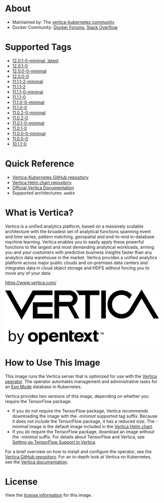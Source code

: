 # About

* Maintained by: The [vertica-kubernetes community](https://github.com/vertica/vertica-kubernetes)
* Docker Community: [Docker Forums](https://forums.docker.com/), [Stack Overflow](https://stackoverflow.com/questions/tagged/docker)

# Supported Tags
* [12.0.1-0-minimal, latest](https://github.com/vertica/vertica-kubernetes/blob/v1.7.0/docker-vertica/Dockerfile)
* [12.0.1-0](https://github.com/vertica/vertica-kubernetes/blob/v1.7.0/docker-vertica/Dockerfile)
* [12.0.0-0-minimal](https://github.com/vertica/vertica-kubernetes/blob/v1.6.0/docker-vertica/Dockerfile)
* [12.0.0-0](https://github.com/vertica/vertica-kubernetes/blob/v1.6.0/docker-vertica/Dockerfile)
* [11.1.1-2-minimal](https://github.com/vertica/vertica-kubernetes/blob/v1.5.0/docker-vertica/Dockerfile)
* [11.1.1-2](https://github.com/vertica/vertica-kubernetes/blob/v1.5.0/docker-vertica/Dockerfile)
* [11.1.1-0-minimal](https://github.com/vertica/vertica-kubernetes/blob/v1.4.0/docker-vertica/Dockerfile)
* [11.1.1-0](https://github.com/vertica/vertica-kubernetes/blob/v1.4.0/docker-vertica/Dockerfile)
* [11.1.0-0-minimal](https://github.com/vertica/vertica-kubernetes/blob/v1.3.0/docker-vertica/Dockerfile)
* [11.1.0-0](https://github.com/vertica/vertica-kubernetes/blob/v1.3.0/docker-vertica/Dockerfile)
* [11.0.2-0-minimal](https://github.com/vertica/vertica-kubernetes/blob/v1.2.0/docker-vertica/Dockerfile)
* [11.0.2-0](https://github.com/vertica/vertica-kubernetes/blob/v1.2.0/docker-vertica/Dockerfile)
* [11.0.1-0-minimal](https://github.com/vertica/vertica-kubernetes/blob/v1.1.0/docker-vertica/Dockerfile)
* [11.0.1-0](https://github.com/vertica/vertica-kubernetes/blob/v1.1.0/docker-vertica/Dockerfile)
* [11.0.0-0-minimal](https://github.com/vertica/vertica-kubernetes/blob/v1.0.0/docker-vertica/Dockerfile)
* [11.0.0-0](https://github.com/vertica/vertica-kubernetes/blob/v1.0.0/docker-vertica/Dockerfile)
* [10.1.1-0](https://github.com/vertica/vertica-kubernetes/blob/v0.1.0/docker-vertica/Dockerfile)

# Quick Reference

* [Vertica-Kubernetes GitHub repository](https://github.com/vertica/vertica-kubernetes)
* [Vertica Helm chart repository](https://github.com/vertica/charts)
* [Official Vertica Documentation](https://www.vertica.com/docs/latest/HTML/Content/Home.htm)
* Supported architectures: `amd64`

# What is Vertica?

Vertica is a unified analytics platform, based on a massively scalable architecture with the broadest set of analytical functions spanning event and time series, pattern matching, geospatial and end-to-end in-database machine learning. Vertica enables you to easily apply these powerful functions to the largest and most demanding analytical workloads, arming you and your customers with predictive business insights faster than any analytics data warehouse in the market. Vertica provides a unified analytics platform across major public clouds and on-premises data centers and integrates data in cloud object storage and HDFS without forcing you to move any of your data.

https://www.vertica.com/

![](https://raw.githubusercontent.com/vertica/vertica-kubernetes/main/vertica-logo.png)

# How to Use This Image

This image runs the Vertica server that is optimized for use with the [Vertica operator](https://github.com/vertica/vertica-kubernetes/tree/main/docker-operator). The operator automates management and administrative tasks for an [Eon Mode](https://www.vertica.com/docs/latest/HTML/Content/Authoring/Eon/Architecture.htm) database in Kubernetes. 

Vertica provides two versions of this image, depending on whether you require the TensorFlow package:
- If you do not require the TensorFlow package, Vertica recommends downloading the image with the *-minimal* supported tag suffix. Because it does not include the TensorFlow package, it has a reduced size. The *-minimal* image is the default image included in the [Vertica Helm chart](https://github.com/vertica/charts).
- If you do require the TensorFlow package, download an image without the *-minimal* suffix. For details about TensorFlow and Vertica, see [Setting up TensorFlow Support in Vertica](https://www.vertica.com/docs/latest/HTML/Content/Authoring/AnalyzingData/MachineLearning/UsingExternalModels/UsingTensorFlow/TensorFlowExample.htm).

For a brief overview on how to install and configure the operator, see the [Vertica GitHub repository](https://github.com/vertica/vertica-kubernetes). For an in-depth look at Vertica on Kubernetes, see the [Vertica documentation](https://www.vertica.com/docs/latest/HTML/Content/Authoring/Containers/ContainerizedVertica.htm).

# License

View the [license information](https://www.vertica.com/end-user-license-agreement-ce-version/) for this image.
